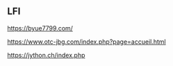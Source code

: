 ## LFI 

https://byue7799.com/

https://www.otc-jbg.com/index.php?page=accueil.html

https://jython.ch/index.php

